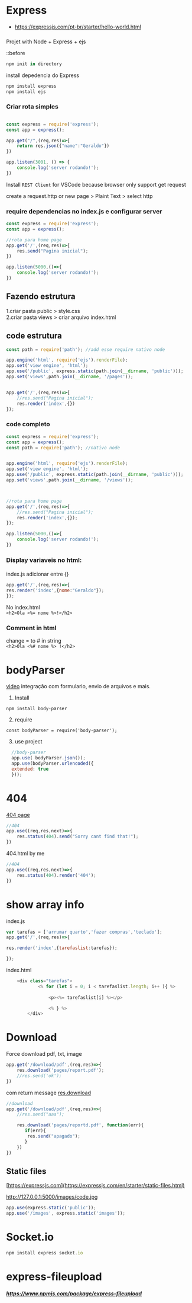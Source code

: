 # Express

- https://expressjs.com/pt-br/starter/hello-world.html

###

Projet with Node + Express + ejs

::before 

```js
npm init in directory
```
install depedencia do Express

```js
npm install express
npm install ejs
```

### Criar rota  simples

```js

const express = require('express');
const app = express();

app.get("/",(req,res)=>{
    return res.json({"name":"Geraldo"})
})

app.listen(3001, () => {
    console.log('server rodando!');
})
```
Install `REST Client` for VSCode because browser only support get request

create a request.http or new page > Plaint Text > select http


### require dependencias no index.js e configurar server
```js
const express = require('express');
const app = express();

//rota para home page
app.get('/',(req,res)=>{
    res.send("Pagina inicial");
})

app.listen(5000,()=>{
    console.log('server rodando!');
})
```

## Fazendo estrutura
1.criar pasta public > style.css  
2.criar pasta views > criar arquivo index.html


## code estrutura  

```js
const path = require('path'); //add esse require nativo node 

app.engine('html', require('ejs').renderFile);
app.set('view engine', 'html');
app.use('/public', express.static(path.join(__dirname, 'public')));
app.set('views',path.join(__dirname, '/pages'));


app.get('/',(req,res)=>{
    //res.send("Pagina inicial");
    res.render('index',{})
});
```

### code completo 
```js
const express = require('express');
const app = express();
const path = require('path'); //nativo node


app.engine('html', require('ejs').renderFile);
app.set('view engine', 'html');
app.use('/public', express.static(path.join(__dirname, 'public')));
app.set('views',path.join(__dirname, '/views'));



//rota para home page
app.get('/',(req,res)=>{
    //res.send("Pagina inicial");
    res.render('index',{});
});

app.listen(5000,()=>{
    console.log('server rodando!');
})
```

### Display variaveis no html:

####  
index.js adicionar entre {}
```js
app.get('/',(req,res)=>{
res.render('index',{nome:"Geraldo"});
});
```
No index.html   
  ```<h2>Ola <%= nome %>!</h2>```


### Comment in html  
change = to # in string  
  ```<h2>Ola <%# nome %> !</h2>```

# bodyParser
<a href="https://cursos.dankicode.com/campus/curso-nodejs/desenvolvendo-projeto-22">video</a>
integração com formulario, envio de arquivos e mais.
1. Install 
```
npm install body-parser 
```
2. require  
```
const bodyParser = require('body-parser'); 
```
3. use project 

```js
  //body-parser
  app.use( bodyParser.json());
  app.use(bodyParser.urlencoded({
  extended: true
  }));
```

# 404
<a href="http://expressjs.com/en/starter/faq.html#how-do-i-handle-404-responses">404 page</a>

```js
//404
app.use((req,res,next)=>{
    res.status(404).send("Sorry cant find that!");
})
```
404.html by me 

```js
//404
app.use((req,res,next)=>{
    res.status(404).render('404');
})
``` 

# show array info

index.js 

```js
var tarefas = ['arrumar quarto','fazer compras','teclado'];
app.get('/',(req,res)=>{

res.render('index',{tarefaslist:tarefas});

});
```
index.html  
```js
    <div class="tarefas">
            <% for (let i = 0; i < tarefaslist.length; i++ ){ %>
            
                <p><%= tarefaslist[i] %></p>

                <% } %>
        </div>

```
# Download
Force download pdf, txt, image
```js
app.get('/download/pdf',(req,res)=>{
    res.download('pages/report.pdf');
    //res.send('ok');
})
```
com return message <a href="https://expressjs.com/en/4x/api.html#res.download">res.download</a>
```js
//download
app.get('/download/pdf',(req,res)=>{
    //res.send("aaa");

    res.download('pages/reportd.pdf', function(err){
       if(err){
        res.send("apagado");
       } 
    })
})
```
## Static files
[https://expressjs.com](https://expressjs.com/en/starter/static-files.html) 

http://127.0.0.1:5000/images/code.jpg
```js
app.use(express.static('public')); 
app.use('/images', express.static('images'));
```

# Socket.io

```js
npm install express socket.io
```


# express-fileupload
#####  <a href="https://www.npmjs.com/package/express-fileupload"> https://www.npmjs.com/package/express-fileupload</a>  




